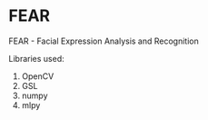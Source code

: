 FEAR
====

FEAR - Facial Expression Analysis and Recognition

Libraries used:
1. OpenCV
2. GSL
3. numpy
4. mlpy
